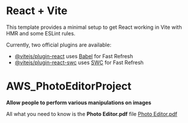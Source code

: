 # React + Vite

This template provides a minimal setup to get React working in Vite with HMR and some ESLint rules.

Currently, two official plugins are available:

- [@vitejs/plugin-react](https://github.com/vitejs/vite-plugin-react/blob/main/packages/plugin-react/README.md) uses [Babel](https://babeljs.io/) for Fast Refresh
- [@vitejs/plugin-react-swc](https://github.com/vitejs/vite-plugin-react-swc) uses [SWC](https://swc.rs/) for Fast Refresh



# AWS_PhotoEditorProject

**Allow people to perform various manipulations on images**

All what you need to know is the **Photo Editor.pdf** file
[Photo Editor.pdf](https://github.com/user-attachments/files/15526794/Photo.Editor.pdf)

